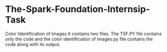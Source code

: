 # The-Spark-Foundation-Internsip-Task
Color Identification of Images
It contains two files. The TSF.PY file contains only the code and the color identification of images.py file contains the code along with its output.
